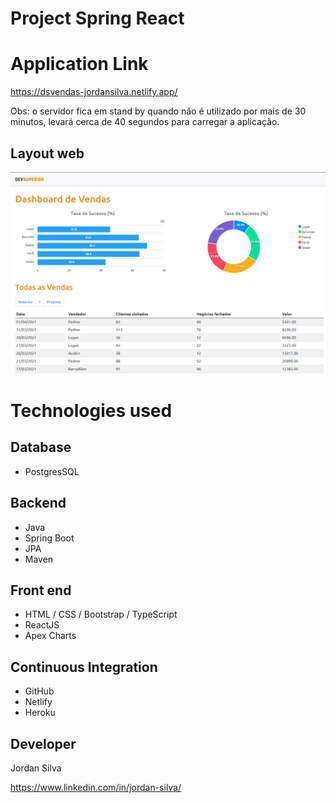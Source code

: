 # Project Spring React

# Application Link
https://dsvendas-jordansilva.netlify.app/
<p>Obs: o servidor fica em stand by quando não é utilizado por mais de 30 minutos, levará cerca de 40 segundos para carregar a aplicação.</p>

## Layout web

<p align="center">
  <img width="800" src="assets/Dashboard.PNG">
</p>

# Technologies used
## Database
- PostgresSQL

## Backend
- Java
- Spring Boot
- JPA
- Maven

## Front end
- HTML / CSS / Bootstrap / TypeScript
- ReactJS
- Apex Charts

## Continuous Integration
- GitHub
- Netlify
- Heroku

## Developer
Jordan Silva

https://www.linkedin.com/in/jordan-silva/

